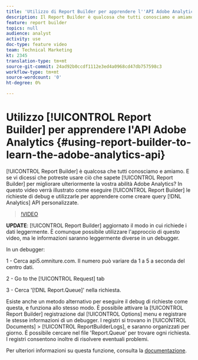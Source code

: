 ```yaml
---
title: 'Utilizzo di Report Builder per apprendere l''API Adobe Analytics '
description: Il Report Builder è qualcosa che tutti conosciamo e amiamo. E se vi dicessi che potreste usare ciò che sapete sul Report Builder per migliorare ulteriormente la vostra abilità  Adobe Analytics? In questo video, vedremo come eseguire le richieste di Report Builder di debug e utilizzarle per apprendere come creare le tue query API di Analytics.
feature: report builder
topics: null
audience: analyst
activity: use
doc-type: feature video
team: Technical Marketing
kt: 2345
translation-type: tm+mt
source-git-commit: 24ad92b0ccdf1112e3ed4a0968cd47db757598c3
workflow-type: tm+mt
source-wordcount: '0'
ht-degree: 0%

---
```



# Utilizzo [!UICONTROL Report Builder] per apprendere l&#39;API Adobe Analytics  {#using-report-builder-to-learn-the-adobe-analytics-api}

[!UICONTROL Report Builder] è qualcosa che tutti conosciamo e amiamo. E se vi dicessi che potreste usare ciò che sapete [!UICONTROL Report Builder] per migliorare ulteriormente la vostra abilità  Adobe Analytics? In questo video verrà illustrato come eseguire [!UICONTROL Report Builder] le richieste di debug e utilizzarle per apprendere come creare query [!DNL Analytics] API personalizzate.

>[!VIDEO](https://video.tv.adobe.com/v/25442/?quality=12)

**UPDATE**: [!UICONTROL Report Builder] aggiornato il modo in cui richiede i dati leggermente. È comunque possibile utilizzare l&#39;approccio di questo video, ma le informazioni saranno leggermente diverse in un debugger.

In un debugger:

1 - Cerca api5.omniture.com. Il numero può variare da 1 a 5 a seconda del centro dati.

2 - Go to the [!UICONTROL Request] tab

3 - Cerca &#39;[!DNL Report.Queue]&#39; nella richiesta.

Esiste anche un metodo alternativo per eseguire il debug di richieste come questa, e funziona allo stesso modo. È possibile attivare la [!UICONTROL Report Builder] registrazione dal [!UICONTROL Options] menu e registrare le stesse informazioni di un debugger. I registri si trovano in [!UICONTROL Documents] > [!UICONTROL ReportBuilderLogs], e saranno organizzati per giorno. È possibile cercare nel file &#39;Report.Queue&#39; per trovare ogni richiesta. I registri consentono inoltre di risolvere eventuali problemi.

Per ulteriori informazioni su questa funzione, consulta la [documentazione](https://www.adobe.io/).
